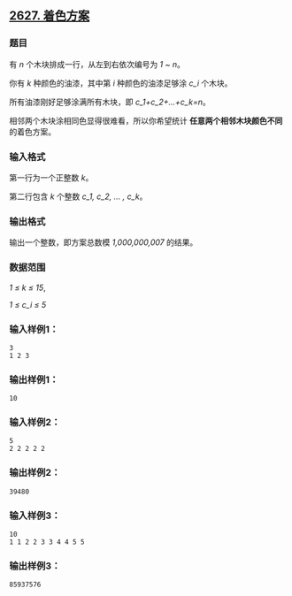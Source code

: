 ## [2627. 着色方案](https://www.acwing.com/problem/content/2629/)

### 题目

有 *n* 个木块排成一行，从左到右依次编号为 *1 ~ n*。

你有 *k* 种颜色的油漆，其中第 *i* 种颜色的油漆足够涂 *c_i* 个木块。

所有油漆刚好足够涂满所有木块，即 *c_1+c_2+…+c_k=n*。

相邻两个木块涂相同色显得很难看，所以你希望统计 **任意两个相邻木块颜色不同** 的着色方案。

### 输入格式

第一行为一个正整数 *k*。

第二行包含 *k* 个整数 *c_1, c_2, … , c_k*。

### 输出格式

输出一个整数，即方案总数模 *1,000,000,007* 的结果。

### 数据范围

*1 ≤ k ≤ 15*,

*1 ≤ c_i ≤ 5*

### 输入样例1：

```
3
1 2 3
```

### 输出样例1：

```
10
```

### 输入样例2：

```
5
2 2 2 2 2
```

### 输出样例2：

```
39480
```

### 输入样例3：

```
10
1 1 2 2 3 3 4 4 5 5
```

### 输出样例3：

```
85937576
```
